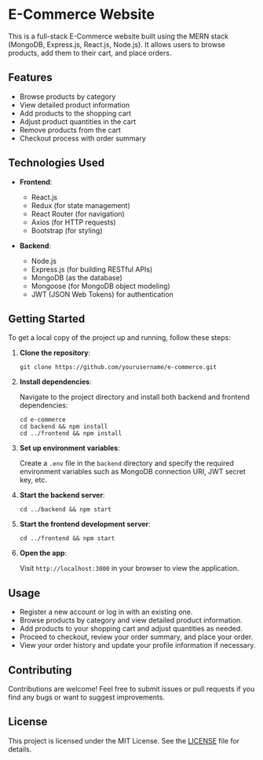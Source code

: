 # E-Commerce Website

This is a full-stack E-Commerce website built using the MERN stack (MongoDB, Express.js, React.js, Node.js). It allows users to browse products, add them to their cart, and place orders.

## Features

- Browse products by category
- View detailed product information
- Add products to the shopping cart
- Adjust product quantities in the cart
- Remove products from the cart
- Checkout process with order summary

## Technologies Used

- **Frontend**:
  - React.js
  - Redux (for state management)
  - React Router (for navigation)
  - Axios (for HTTP requests)
  - Bootstrap (for styling)

- **Backend**:
  - Node.js
  - Express.js (for building RESTful APIs)
  - MongoDB (as the database)
  - Mongoose (for MongoDB object modeling)
  - JWT (JSON Web Tokens) for authentication

## Getting Started

To get a local copy of the project up and running, follow these steps:

1. **Clone the repository**:

   ```
   git clone https://github.com/yourusername/e-commerce.git
   ```

2. **Install dependencies**:

   Navigate to the project directory and install both backend and frontend dependencies:

   ```
   cd e-commerce
   cd backend && npm install
   cd ../frontend && npm install
   ```

3. **Set up environment variables**:

   Create a `.env` file in the `backend` directory and specify the required environment variables such as MongoDB connection URI, JWT secret key, etc.

4. **Start the backend server**:

   ```
   cd ../backend && npm start
   ```

5. **Start the frontend development server**:

   ```
   cd ../frontend && npm start
   ```

6. **Open the app**:

   Visit `http://localhost:3000` in your browser to view the application.

## Usage

- Register a new account or log in with an existing one.
- Browse products by category and view detailed product information.
- Add products to your shopping cart and adjust quantities as needed.
- Proceed to checkout, review your order summary, and place your order.
- View your order history and update your profile information if necessary.

## Contributing

Contributions are welcome! Feel free to submit issues or pull requests if you find any bugs or want to suggest improvements.

## License

This project is licensed under the MIT License. See the [LICENSE](LICENSE) file for details.

